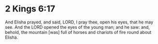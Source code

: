 # 2 Kings 6:17

And Elisha prayed, and said, LORD, I pray thee, open his eyes, that he may see. And the LORD opened the eyes of the young man; and he saw: and, behold, the mountain [was] full of horses and chariots of fire round about Elisha.